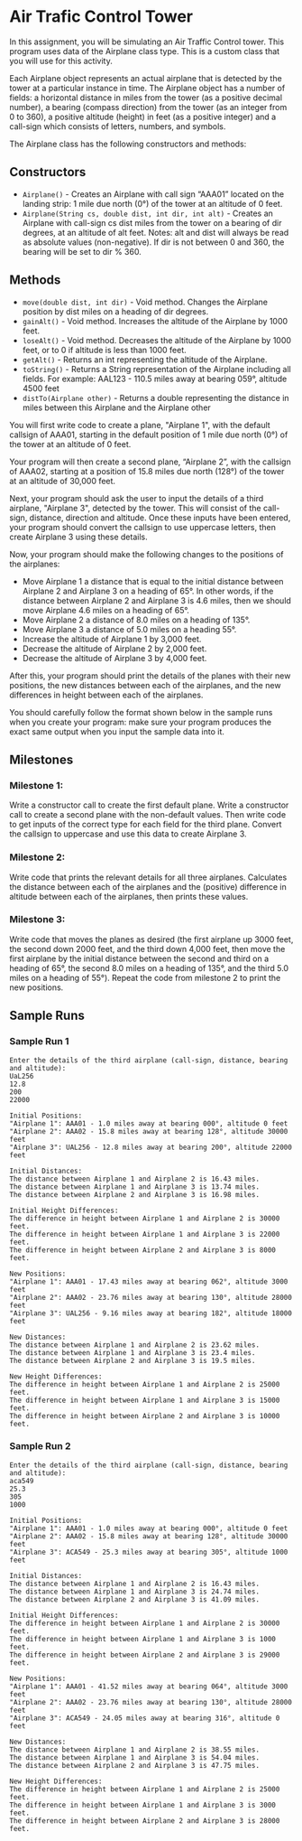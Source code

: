 # Air Trafic Control Tower

In this assignment, you will be simulating an Air Traffic Control tower. This program uses data of the Airplane class type. This is a custom class that you will use for this activity. 

Each Airplane object represents an actual airplane that is detected by the tower at a particular instance in time. The Airplane object has a number of fields: a horizontal distance in miles from the tower (as a positive decimal number), a bearing (compass direction) from the tower (as an integer from 0 to 360), a positive altitude (height) in feet (as a positive integer) and a call-sign which consists of letters, numbers, and symbols.

The Airplane class has the following constructors and methods:

## Constructors

- `Airplane()` - Creates an Airplane with call sign “AAA01” located on the landing strip: 1 mile due north (0°) of the tower at an altitude of 0 feet.
- `Airplane(String cs, double dist, int dir, int alt)` - Creates an Airplane with call-sign cs dist miles from the tower on a bearing of dir degrees, at an altitude of alt feet. Notes: alt and dist will always be read as absolute values (non-negative). If dir is not between 0 and 360, the bearing will be set to dir % 360.
 
## Methods

- `move(double dist, int dir)` - Void method. Changes the Airplane position by dist miles on a heading of dir degrees.
- `gainAlt()` - Void method. Increases the altitude of the Airplane by 1000 feet.
- `loseAlt()` - Void method. Decreases the altitude of the Airplane by 1000 feet, or to 0 if altitude is less than 1000 feet.
- `getAlt()` - Returns an int representing the altitude of the Airplane.
- `toString()` - Returns a String representation of the Airplane including all fields. For example: AAL123 - 110.5 miles away at bearing 059°, altitude 4500 feet
- `distTo(Airplane other)` - Returns a double representing the distance in miles between this Airplane and the Airplane other

You will first write code to create a plane, "Airplane 1",  with the default callsign of AAA01, starting in the default position of 1 mile due north (0°) of the tower at an altitude of 0 feet.

Your program will then create a second plane, “Airplane 2”, with the callsign of AAA02, starting at a position of 15.8 miles due north (128°) of the tower at an altitude of 30,000 feet.

Next, your program should ask the user to input the details of a third airplane, "Airplane 3", detected by the tower. This will consist of the call-sign, distance, direction and altitude. Once these inputs have been entered, your program should convert the callsign to use uppercase letters, then create Airplane 3 using these details.

Now, your program should make the following changes to the positions of the airplanes:

- Move Airplane 1 a distance that is equal to the initial distance between Airplane 2 and Airplane 3 on a heading of 65°. In other words, if the distance between Airplane 2 and Airplane 3 is 4.6 miles, then we should move Airplane 4.6 miles on a heading of 65°.
- Move Airplane 2 a distance of 8.0 miles on a heading of 135°.
- Move Airplane 3 a distance of 5.0 miles on a heading 55°.
- Increase the altitude of Airplane 1 by 3,000 feet.
- Decrease the altitude of Airplane 2 by 2,000 feet.
- Decrease the altitude of Airplane 3 by 4,000 feet.

After this, your program should print the details of the planes with their new positions, the new distances between each of the airplanes, and the new differences in height between each of the airplanes.

You should carefully follow the format shown below in the sample runs when you create your program: make sure your program produces the exact same output when you input the sample data into it.

## Milestones

### Milestone 1: 

Write a constructor call to create the first default plane. Write a constructor call to create a second plane with the non-default values. Then write code to get inputs of the correct type for each field for the third plane. Convert the callsign to uppercase and use this data to create Airplane 3.

### Milestone 2: 

Write code that prints the relevant details for all three airplanes. Calculates the distance between each of the airplanes and the (positive) difference in altitude between each of the airplanes, then prints these values.

### Milestone 3: 

Write code that moves the planes as desired (the first airplane up 3000 feet, the second down 2000 feet, and the third down 4,000 feet, then move the first airplane by the initial distance between the second and third on a heading of 65°, the second 8.0 miles on a heading of 135°, and the third 5.0 miles on a heading of 55°). Repeat the code from milestone 2 to print the new positions.

## Sample Runs

### Sample Run 1

```
Enter the details of the third airplane (call-sign, distance, bearing and altitude):
UaL256
12.8
200
22000

Initial Positions:
"Airplane 1": AAA01 - 1.0 miles away at bearing 000°, altitude 0 feet
"Airplane 2": AAA02 - 15.8 miles away at bearing 128°, altitude 30000 feet
"Airplane 3": UAL256 - 12.8 miles away at bearing 200°, altitude 22000 feet

Initial Distances:
The distance between Airplane 1 and Airplane 2 is 16.43 miles.
The distance between Airplane 1 and Airplane 3 is 13.74 miles.
The distance between Airplane 2 and Airplane 3 is 16.98 miles.

Initial Height Differences:
The difference in height between Airplane 1 and Airplane 2 is 30000 feet.
The difference in height between Airplane 1 and Airplane 3 is 22000 feet.
The difference in height between Airplane 2 and Airplane 3 is 8000 feet.

New Positions: 
"Airplane 1": AAA01 - 17.43 miles away at bearing 062°, altitude 3000 feet
"Airplane 2": AAA02 - 23.76 miles away at bearing 130°, altitude 28000 feet
"Airplane 3": UAL256 - 9.16 miles away at bearing 182°, altitude 18000 feet

New Distances:
The distance between Airplane 1 and Airplane 2 is 23.62 miles.
The distance between Airplane 1 and Airplane 3 is 23.4 miles.
The distance between Airplane 2 and Airplane 3 is 19.5 miles.

New Height Differences:
The difference in height between Airplane 1 and Airplane 2 is 25000 feet.
The difference in height between Airplane 1 and Airplane 3 is 15000 feet.
The difference in height between Airplane 2 and Airplane 3 is 10000 feet.
```

### Sample Run 2

```
Enter the details of the third airplane (call-sign, distance, bearing and altitude):
aca549
25.3
305
1000

Initial Positions:
"Airplane 1": AAA01 - 1.0 miles away at bearing 000°, altitude 0 feet
"Airplane 2": AAA02 - 15.8 miles away at bearing 128°, altitude 30000 feet
"Airplane 3": ACA549 - 25.3 miles away at bearing 305°, altitude 1000 feet

Initial Distances:
The distance between Airplane 1 and Airplane 2 is 16.43 miles.
The distance between Airplane 1 and Airplane 3 is 24.74 miles.
The distance between Airplane 2 and Airplane 3 is 41.09 miles.

Initial Height Differences:
The difference in height between Airplane 1 and Airplane 2 is 30000 feet.
The difference in height between Airplane 1 and Airplane 3 is 1000 feet.
The difference in height between Airplane 2 and Airplane 3 is 29000 feet.

New Positions: 
"Airplane 1": AAA01 - 41.52 miles away at bearing 064°, altitude 3000 feet
"Airplane 2": AAA02 - 23.76 miles away at bearing 130°, altitude 28000 feet
"Airplane 3": ACA549 - 24.05 miles away at bearing 316°, altitude 0 feet

New Distances:
The distance between Airplane 1 and Airplane 2 is 38.55 miles.
The distance between Airplane 1 and Airplane 3 is 54.04 miles.
The distance between Airplane 2 and Airplane 3 is 47.75 miles.

New Height Differences:
The difference in height between Airplane 1 and Airplane 2 is 25000 feet.
The difference in height between Airplane 1 and Airplane 3 is 3000 feet.
The difference in height between Airplane 2 and Airplane 3 is 28000 feet.
```
